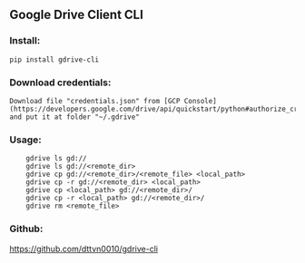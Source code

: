 ## Google Drive Client CLI

### Install:  
    pip install gdrive-cli

### Download credentials:  
  
    Download file "credentials.json" from [GCP Console](https://developers.google.com/drive/api/quickstart/python#authorize_credentials_for_a_desktop_application) and put it at folder "~/.gdrive"  


### Usage:  

```
    gdrive ls gd://
    gdrive ls gd://<remote_dir>
    gdrive cp gd://<remote_dir>/<remote_file> <local_path>
    gdrive cp -r gd://<remote_dir> <local_path>
    gdrive cp <local_path> gd://<remote_dir>/
    gdrive cp -r <local_path> gd://<remote_dir>/
    gdrive rm <remote_file>
```

### Github:  
https://github.com/dttvn0010/gdrive-cli
